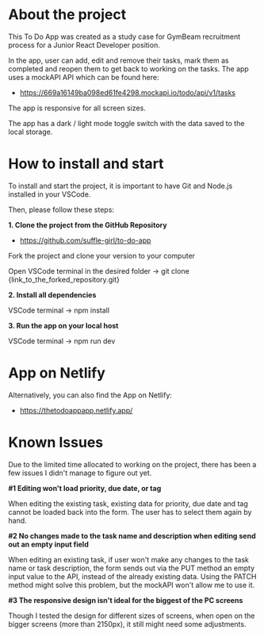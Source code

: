 # About the project

This To Do App was created as a study case for GymBeam recruitment process for a Junior React Developer position.

In the app, user can add, edit and remove their tasks, mark them as completed and reopen them to get back to working on the tasks.
The app uses a mockAPI API which can be found here:

- https://669a16149ba098ed61fe4298.mockapi.io/todo/api/v1/tasks

The app is responsive for all screen sizes.

The app has a dark / light mode toggle switch with the data saved to the local storage.

# How to install and start

To install and start the project, it is important to have Git and Node.js installed in your VSCode.

Then, please follow these steps:

**1. Clone the project from the GitHub Repository**

- https://github.com/suffle-girl/to-do-app

Fork the project and clone your version to your computer

Open VSCode terminal in the desired folder -> git clone {link_to_the_forked_repository.git}

**2. Install all dependencies**

VSCode terminal -> npm install

**3. Run the app on your local host**

VSCode terminal -> npm run dev

# App on Netlify

Alternatively, you can also find the App on Netlify:

- https://thetodoappapp.netlify.app/

# Known Issues

Due to the limited time allocated to working on the project, there has been a few issues I didn't manage to figure out yet.

**#1 Editing won't load priority, due date, or tag**

When editing the existing task, existing data for priority, due date and tag cannot be loaded back into the form. The user has to select them again by hand.

**#2 No changes made to the task name and description when editing send out an empty input field**

When editing an existing task, if user won't make any changes to the task name or task description, the form sends out via the PUT method an empty input value to the API, instead of the already existing data. Using the PATCH method might solve this problem, but the mockAPI won't allow me to use it.

**#3 The responsive design isn't ideal for the biggest of the PC screens**

Though I tested the design for different sizes of screens, when open on the bigger screens (more than 2150px), it still might need some adjustments.
